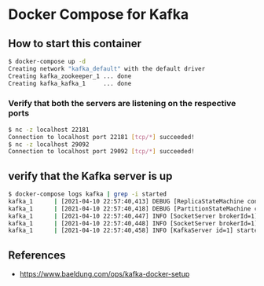 # Docker Compose for Kafka

## How to start this container

```sh
$ docker-compose up -d
Creating network "kafka_default" with the default driver
Creating kafka_zookeeper_1 ... done
Creating kafka_kafka_1     ... done
```

### Verify that both the servers are listening on the respective ports

```sh
$ nc -z localhost 22181
Connection to localhost port 22181 [tcp/*] succeeded!
$ nc -z localhost 29092
Connection to localhost port 29092 [tcp/*] succeeded!
```

## verify that the Kafka server is up

```sh
$ docker-compose logs kafka | grep -i started
kafka_1      | [2021-04-10 22:57:40,413] DEBUG [ReplicaStateMachine controllerId=1] Started replica state machine with initial state -> HashMap() (kafka.controller.ZkReplicaStateMachine)
kafka_1      | [2021-04-10 22:57:40,418] DEBUG [PartitionStateMachine controllerId=1] Started partition state machine with initial state -> HashMap() (kafka.controller.ZkPartitionStateMachine)
kafka_1      | [2021-04-10 22:57:40,447] INFO [SocketServer brokerId=1] Started data-plane acceptor and processor(s) for endpoint : ListenerName(PLAINTEXT) (kafka.network.SocketServer)
kafka_1      | [2021-04-10 22:57:40,448] INFO [SocketServer brokerId=1] Started socket server acceptors and processors (kafka.network.SocketServer)
kafka_1      | [2021-04-10 22:57:40,458] INFO [KafkaServer id=1] started (kafka.server.KafkaServer)
```

## References

- <https://www.baeldung.com/ops/kafka-docker-setup>
